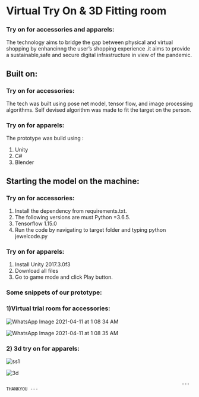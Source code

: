 # Virtual Try On & 3D Fitting room

### Try on for accessories and apparels: 
The technology aims to bridge the gap between physical and virtual shopping by enhancinng the user’s  shopping experience .it aims to provide a sustainable,safe and secure digital infrastructure in view of the pandemic.


## Built on: 

### Try on for accessories: 
The tech was built using pose net model, tensor flow, and image processing algorithms. 
Self devised algorithm was made to fit the target on the person.

### Try on for apparels: 
The prototype was build using :
1) Unity
2) C#
3) Blender


## Starting the model on the machine: 

### Try on for accessories: 
1) Install the dependency from requirements.txt.      
2) The following versions are must Python =3.6.5.    
3) Tensorflow 1.15.0                            
4) Run the code by navigating to target folder and typing python jewelcode.py

### Try on for apparels:
1) Install Unity 2017.3.0f3
2) Download all files
3) Go to game mode and click Play button.

### Some snippets of our prototype:



### 1)Virtual trial room for accessories:


![WhatsApp Image 2021-04-11 at 1 08 34 AM](https://user-images.githubusercontent.com/68842515/114282706-1504ad80-9a63-11eb-9d36-07d24e226e3e.jpeg)

![WhatsApp Image 2021-04-11 at 1 08 35 AM](https://user-images.githubusercontent.com/68842515/114282705-12a25380-9a63-11eb-8a1e-ac7eae291ca4.jpeg)



### 2) 3d try on for apparels:


![ss1](https://user-images.githubusercontent.com/68842515/114282577-4fba1600-9a62-11eb-9459-a45df7f6885d.JPG)

![3d](https://user-images.githubusercontent.com/68842515/114282574-4cbf2580-9a62-11eb-8cbe-adc4948f0278.JPG)
      
                                                                      --- THANKYOU ---
